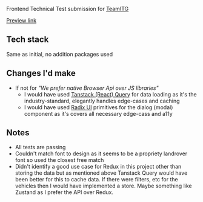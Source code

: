 Frontend Technical Test submission for [TeamITG](https://teamitg.com/)

[Preview link](https://itg-fe-test.vercel.app/)

## Tech stack
Same as initial, no addition packages used

## Changes I'd make
- If not for _"We prefer native Browser Api over JS libraries"_ 
    - I would have used [Tanstack (React) Query](https://tanstack.com/query) for data loading as it's the industry-standard, elegantly handles edge-cases and caching
    - I would have used [Radix UI](https://www.radix-ui.com/primitives/docs/components/dialog) primitives for the dialog (modal) component as it's covers all necessary edge-cass and a11y

## Notes
- All tests are passing
- Couldn't match font to design as it seems to be a propriety landrover font so used the closest free match
- Didn't identify a good use case for Redux in this project other than storing the data but as mentioned above Tanstack Query would have been better for this to cache data. If there were filters, etc for the vehicles then I would have implemented a store. Maybe something like Zustand as I prefer the API over Redux.
